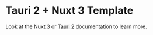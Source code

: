 # Tauri 2 + Nuxt 3 Template

Look at the [Nuxt 3](https://nuxt.com/docs/getting-started/introduction) or [Tauri 2](https://beta.tauri.app/guides) documentation to learn more.




